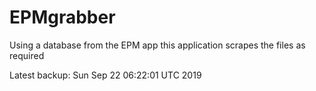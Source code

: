 # EPMgrabber
Using a database from the EPM app this application scrapes the files as required


Latest backup: Sun Sep 22 06:22:01 UTC 2019
